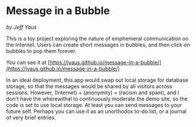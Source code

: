 # Message in a Bubble
_by Jeff Yaus_

This is a toy project exploring the nature of emphemeral communication on the Internet.
Users can create short messages in bubbles, and then click on bubbles to pop them forever.

You can see it at [https://jyaus.github.io/message-in-a-bubble/](https://jyaus.github.io/message-in-a-bubble/)

In an ideal deployment, this app would swap out local storage for database storage,
so that the messages would be shared by all visitors across sessions. However, 
(Internet) + (anonymity) = (racism and spam), and I don't have the wherewithal to 
continuously moderate the demo site, so the code is set to use local storage.
At least you can send messages to your future self. Perhaps you can use it as an 
unorthodox to-do list, or a journal of very brief entries.